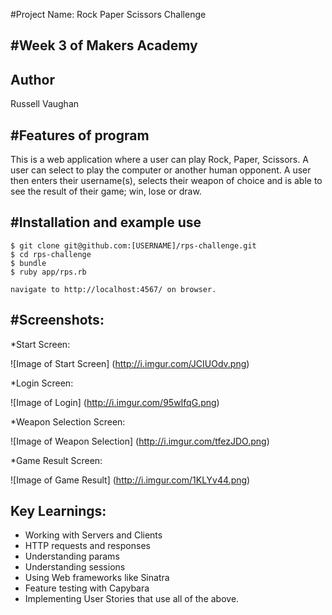 #Project Name: Rock Paper Scissors Challenge

#Week 3 of Makers Academy
--------------------------

Author
--------

Russell Vaughan

#Features of program
--------------------

This is a web application where a user can play Rock, Paper, Scissors. A user can select to play the computer or another human opponent. A user then enters their username(s), selects their weapon of choice and is able to see the result of their game; win, lose or draw.

#Installation and example use
----------------------------

```
$ git clone git@github.com:[USERNAME]/rps-challenge.git
$ cd rps-challenge
$ bundle
$ ruby app/rps.rb

navigate to http://localhost:4567/ on browser.

```

#Screenshots:
--------------
*Start Screen:

![Image of Start Screen]
(http://i.imgur.com/JCIUOdv.png)

*Login Screen:

![Image of Login]
(http://i.imgur.com/95wIfqG.png)

*Weapon Selection Screen:

![Image of Weapon Selection]
(http://i.imgur.com/tfezJDO.png)

*Game Result Screen:

![Image of Game Result]
(http://i.imgur.com/1KLYv44.png)


Key Learnings:
--------------

* Working with Servers and Clients
* HTTP requests and responses
* Understanding params
* Understanding sessions
* Using Web frameworks like Sinatra
* Feature testing with Capybara
* Implementing User Stories that use all of the above.
